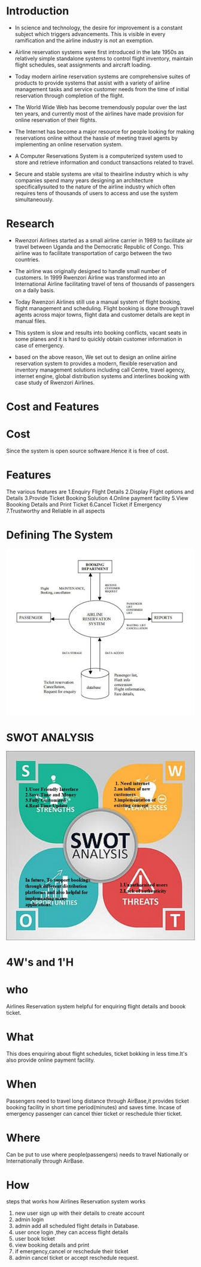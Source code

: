 # Introduction

 - In science and technology, the desire for improvement is a constant subject which triggers
   advancements. This is visible in every ramification and the airline industry is not an exemption.
- Airline reservation systems were first introduced in the late 1950s as relatively simple standalone
  systems to control flight inventory, maintain flight schedules, seat assignments and aircraft
  loading. 
-  Today modern airline reservation systems are comprehensive suites of products to
provide systems that assist with a variety of airline management tasks and service customer
needs from the time of initial reservation through completion of the flight.
- The World Wide Web has become tremendously popular over the last ten years, and currently
most of the airlines have made provision for online reservation of their flights. 
- The Internet has become a major resource for people looking for making reservations online without 
 the hassle of meeting travel agents by implementing an online reservation system. 

- A Computer Reservations System is a computerized system used to store and retrieve
information and conduct transactions related to travel.
- Secure and stable systems are vital to theairline industry which is why companies spend many years 
designing an architecture specificallysuited to the nature of the airline industry which often requires 
tens of thousands of users to access and use the system simultaneously.

# Research
- Rwenzori Airlines started as a small airline carrier in 1989 to facilitate air travel between Uganda
and the Democratic Republic of Congo. This airline was to facilitate transportation of cargo between the two countries.
- The airline was originally designed to handle small number of customers. In 1999 Rwenzori Airline was transformed into
   an International Airline facilitating travel of tens of thousands of passengers on a daily basis.
 
- Today Rwenzori Airlines still use a manual system of flight booking, flight management and scheduling. Flight booking is done
through travel agents across major towns, flight data and customer details are kept in manual files. 
- This system is slow and results into booking conflicts, vacant seats in some planes and it is
hard to quickly obtain customer information in case of emergency. 
- based on the above reason, We set out to design an online airline reservation system to provides a modern, flexible
reservation and inventory management solutions including call Centre, travel agency, internet
engine, global distribution systems and interlines booking with case study of Rwenzori Airlines.
# Cost and Features
# Cost
 Since the system is open source software.Hence it is free of cost.
# Features
 The various features are
 1.Enquiry Flight Details
 2.Display Flight options and Details 
 3.Provide Ticket Booking Solution
 4.Online payment facility
 5.View Boooking Details and Print Ticket
 6.Cancel Ticket if Emergency
 7.Trustworthy and Reliable in all aspects
 
 # Defining The System
 ![system](https://github.com/RajashekerEajjagiri/Airlines_Reservation-System/blob/6beda2666bac2e94587ea754dc1ff5ad1b58ea6f/1_Requirements/design.JPG)
   
 # SWOT ANALYSIS
 ![swot](https://github.com/RajashekerEajjagiri/Airlines_Reservation-System/blob/76fa6ea685949a6104506b12b03adb159b4ab320/1_Requirements/swot.jpg)
 # 4W's and 1'H
 # who
 Airlines Reservation system helpful for enquiring flight details and boook ticket.
 # What
 This does enquiring about flight schedules, ticket bokking in less time.It's also provide online payment facility.
 # When
 Passengers need to travel long distance through AirBase,it provides ticket booking facility in short time period(minutes) and saves time. Incase of emergency passenger
 can cancel thier ticket or reschedule thier ticket.
 # Where
 Can be put to use where people(passengers) needs to travel Nationally or Internationally through AirBase.
 # How
 steps that works how Airlines Reservation system works
 1. new user sign up with their details to create account
 2. admin login
 3. admin add all scheduled flight details in Database.
 4. user once login ,they can access flight details
 5. user book ticket
 6. view booking details and print
 7. if emergency,cancel or reschedule their ticket
 8. admin cancel ticket or accept reschedule request.
 

